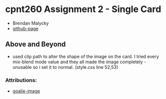 # cpnt260 Assignment 2 - Single Card

- Brendan Malycky
- [github-page](https://brendanm403.github.io/cpnt260-a2/)

## Above and Beyond

- used clip path to alter the shape of the image on the card. I tried every mix-blend mode value and they all made the image completely - unusable so i set it to normal. (style.css line 52,53)

### Attributions:

- [goalie-image](https://flamesmedia.ca/wp-content/uploads/2023/04/Wolf.jpg)